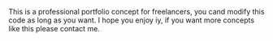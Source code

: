 This is a professional portfolio concept for freelancers, you cand modify this code as long as you want.
I hope you enjoy iy, if you want more concepts like this please contact me. 
